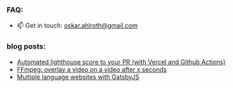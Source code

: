 ### FAQ:
- 📫 Get in touch: oskar.ahlroth@gmail.com

### blog posts:
- [Automated lighthouse score to your PR (with Vercel and Github Actions)](https://dev.to/oskarahl/automated-lighthouse-score-on-your-pr-with-vercel-and-github-actions-2ng2)
- [FFmpeg: overlay a video on a video after x seconds](https://dev.to/oskarahl/ffmpeg-overlay-a-video-on-a-video-after-x-seconds-4fc9)
- [Multiple language websites with GatsbyJS](https://medium.com/better-programming/multiple-language-websites-with-gatsbyjs-b4985746b9eb)


